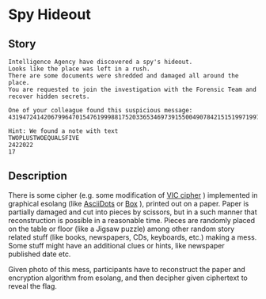# Spy Hideout



## Story

```
Intelligence Agency have discovered a spy's hideout. 
Looks like the place was left in a rush. 
There are some documents were shredded and damaged all around the place.
You are requested to join the investigation with the Forensic Team and recover hidden secrets.

One of your colleague found this suspicious message: 431947241420679964701547619998817520336534697391550049078421515199719972134421479371929524497942180905802191414544719490495406444114154543030771323942414999959477996901919543159526491904642604543592408501999343625968009497349799934932924459797759474794515549905171547094043341367345594

Hint: We found a note with text
TWOPLUSTWOEQUALSFIVE
2422022
17
```



## Description

There is some cipher (e.g. some modification of [VIC cipher](https://en.wikipedia.org/wiki/VIC_cipher) )
implemented in graphical esolang (like [AsciiDots](https://esolangs.org/wiki/AsciiDots) or [Box](https://github.com/p-ranav/box) ), printed out on a paper. Paper is partially damaged and cut into pieces by scissors, but in a such manner that reconstruction is possible in a reasonable time. Pieces are randomly placed on the table or floor (like a Jigsaw puzzle) among other random story related stuff (like books, newspapers, CDs, keyboards, etc.) making a mess. Some stuff might have an additional clues or hints, like newspaper published date etc.

Given photo of this mess, participants have to reconstruct the paper and encryption algorithm from esolang, and then decipher given ciphertext to reveal the flag.

